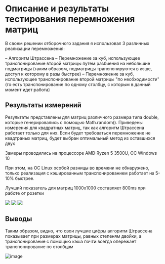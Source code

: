# Описание и результаты тестирования перемножения матриц

В своем решении отборочного задания я использовал 3 различных
реализации перемножения:

– Алгоритм Штрассена
– Перемножение за куб, использующее транспонирование второй матрицы путем разбиения на небольшие подматрицы (таким образом, подматрицы транспонируются в кэше, доступ к которому в разы быстрее)
– Перемножение за куб, использующее транспонирование второй матрицы "по необходимости"(то есть транспонирование по одному столбцу,
с которым в данный момент идет работа)

## Результаты измерений

Результаты представлены для матриц различного размера типа double, которые генерировались с помощью Math.random().
Приведены измерения для квадратных матриц, так как алгоритм Штрассена работает только для них. 
Если будет требоваться перемножение не квадтраных матриц, будет выбран оптимальный метод из оставшихся двух

Замеры проводились на процессоре AMD Ryzen 5 3500U,
ОС Windows 10

При этом, на ОС Linux особой разницы во времени не обнаружено,
только реализация с кэшированным транспонированием работает на 5-
10% быстрее.

Лучший показатель для матриц 1000х1000 составляет 800ms при работе от розетки

![](https://user-images.githubusercontent.com/68964770/114100959-bce87280-98cd-11eb-8c4d-d23535682211.jpg)
![](https://user-images.githubusercontent.com/68964770/114100963-bd810900-98cd-11eb-9271-bf1f769c0e52.png)
![](https://user-images.githubusercontent.com/68964770/114100966-be199f80-98cd-11eb-9279-b2af4fdeff6f.png)

## Выводы
Таким образом, видно, что свои лучшие цифры алгоритм Штрассена
показывает при размерах матрицы, равных степеням двойки, а транспонирование с помощью кэша почти всегда опережает транспонирование
по столбцам

![image](https://user-images.githubusercontent.com/68964770/114101391-5adc3d00-98ce-11eb-8c0f-882a24b1eddc.png)
